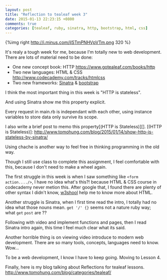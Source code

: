 ```yaml
---
layout: post
title: "Reflection to tealeaf week 3"
date: 2015-01-13 22:23:15 +0800
comments: true
categories: [tealeaf, ruby, sinatra, http, bootstrap, html, css]
---
```


{%img right http://i.minus.com/ilSTmPNHVpVTm.png 320 %}

It's realy a tough week for me, because I'm totally new to web development.
There are lots of material need to be done:

- One new concept book: HTTP https://www.gotealeaf.com/books/http
- Two new languages: HTML & CSS http://www.codecademy.com/tracks/htmlcss
- Two new frameworks: [Sinatra][] & [bootstrap][]

[Sinatra]: http://www.sinatrarb.com/intro.html
[bootstrap]: http://getbootstrap.com/

I think the most important thing in this week is "HTTP is stateless".

And using Sinatra show me this property explicit.

Every request in main.rb is independant with each other, using instance variables to store data only survive its scope.

I also write a brief post to memo this property[(HTTP is Stateless)][].
[(HTTP is Stateless)]: http://www.tomohung.com/blog/2015/01/14/show-http-is-stateless-by-sinatra/


Using chache is another way to feel free in thinking programming in the old way.

Though I still use class to complete this assignment, I feel comfortable with this, because I don't need to make a wheel again.

The first struggle in this week is when I saw something like `<form action..../>`, I have no idea what's this?! because HTML & CSS course in codecademy never metion this. After google that, I found there are plenty of other syntax I didn't know, [w3shool][] help me to know more about HTML.

[w3shool]: http://www.w3schools.com/html/html5_intro.asp


Another struggle is Sinatra, when I first time read the intro, I totally had no idea what those nouns mean. `get '/' {}` seems not a nature ruby way; what `get` `post` are ??

Following with video and implement functions and pages, then I read Sinatra intro again, this time I feel much clear what its said.

Another horrible thing is on viewing video introduce to modern web development. There are so many tools, concepts, languages need to know. Wow...

To be a web development, I know I have to keep going. 
Moving to Lesson 4.

Finally, here is my blog talking about Reflections for tealeaf lessons.
http://www.tomohung.com/blog/categories/tealeaf/
